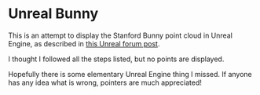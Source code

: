 # Unreal Bunny

This is an attempt to display the Stanford Bunny point cloud in Unreal Engine, as described in [this Unreal forum post](https://forums.unrealengine.com/showthread.php?91501-How-to-place-single-GPU-particles-at-specified-locations&p=428488&viewfull=1\#post428488).

I thought I followed all the steps listed, but no points are displayed.

Hopefully there is some elementary Unreal Engine thing I missed. If anyone has any idea what is wrong, pointers are much appreciated!
